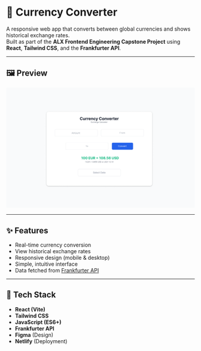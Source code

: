 # 💱 Currency Converter

A responsive web app that converts between global currencies and shows historical exchange rates.  
Built as part of the **ALX Frontend Engineering Capstone Project** using **React**, **Tailwind CSS**, and the **Frankfurter API**.

---

## 🖼️ Preview
![Currency Converter Wireframe](./screenshot.png)  

---

## ✨ Features
- Real-time currency conversion  
- View historical exchange rates  
- Responsive design (mobile & desktop)  
- Simple, intuitive interface  
- Data fetched from [Frankfurter API](https://www.frankfurter.app/)

---

## 🧰 Tech Stack
- **React (Vite)**
- **Tailwind CSS**
- **JavaScript (ES6+)**
- **Frankfurter API**
- **Figma** (Design)
- **Netlify** (Deployment)
